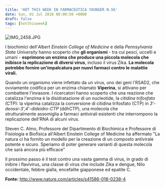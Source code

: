 ```yaml
---
title: 'HOT THIS WEEK IN FARMACEUTICA YOUNGER N.56'
date: Sun, 01 Jul 2018 08:00:50 +0000
draft: false
tags: [hotthisweek]
---
```


![IMG_2458.JPG](https://silviavernotico.files.wordpress.com/2018/06/img_2458.jpg?w=478)

I biochimici dell'_Albert Einstein College of Medicine_ e della _Pennsylvania State University_ hanno scoperto che **gli organismi** \- tra cui pesci, uccelli e umani - **esprimono un enzima che produce una piccola molecola che inibisce la replicazione di diversi virus**, incluso il virus Zika. **La molecola potrebbe fornire un'impalcatura per nuovi farmaci contro le malattie virali.**

Quando un organismo viene infettato da un virus, uno dei geni l'RSAD2, che ovviamente codifica per un enzima chiamato **Viperina**, si attivano per combattere l'invasore. I ricercatori hanno scoperto che una reazione che catalizza l'enzima è la disidratazione di un nucleotide, la _citidina trifosfato_ (CTP): la viperina catalizza la conversione di citidina trifosfato (CTP) in _3'-deossi-3',4'-dideidro-CTP_ (ddhCTP), una molecola che strutturalmente assomiglia a farmaci antivirali esistenti che interrompono la replicazione dell'RNA di alcuni virus.

Steven C. Almo, Professore del Dipartimento di Biochimica e Professore di Fisiologia e Biofisica all'Albert Einstein College of Medicine ha affermato "La natura ci ha fornito un modello per la creazione di un composto antivirale potente e sicuro. Speriamo di poter generare varianti di questa molecola che sarà ancora più efficace"

Il prossimo passo è il test contro una vasta gamma di virus, in grado di inibire i flavivirus, una classe di virus che include Zika e dengue, Nilo occidentale, febbre gialla, encefalite giapponese ed epatite C.

**Fonte:** http://www.nature.com/articles/s41586-018-0238-4